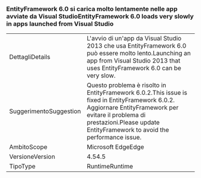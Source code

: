 ### <a name="entityframework-60-loads-very-slowly-in-apps-launched-from-visual-studio"></a><span data-ttu-id="a9ccb-101">EntityFramework 6.0 si carica molto lentamente nelle app avviate da Visual Studio</span><span class="sxs-lookup"><span data-stu-id="a9ccb-101">EntityFramework 6.0 loads very slowly in apps launched from Visual Studio</span></span>

|   |   |
|---|---|
|<span data-ttu-id="a9ccb-102">Dettagli</span><span class="sxs-lookup"><span data-stu-id="a9ccb-102">Details</span></span>|<span data-ttu-id="a9ccb-103">L'avvio di un'app da Visual Studio 2013 che usa EntityFramework 6.0 può essere molto lento.</span><span class="sxs-lookup"><span data-stu-id="a9ccb-103">Launching an app from Visual Studio 2013 that uses EntityFramework 6.0 can be very slow.</span></span>|
|<span data-ttu-id="a9ccb-104">Suggerimento</span><span class="sxs-lookup"><span data-stu-id="a9ccb-104">Suggestion</span></span>|<span data-ttu-id="a9ccb-105">Questo problema è risolto in EntityFramework 6.0.2.</span><span class="sxs-lookup"><span data-stu-id="a9ccb-105">This issue is fixed in EntityFramework 6.0.2.</span></span> <span data-ttu-id="a9ccb-106">Aggiornare EntityFramework per evitare il problema di prestazioni.</span><span class="sxs-lookup"><span data-stu-id="a9ccb-106">Please update EntityFramework to avoid the performance issue.</span></span>|
|<span data-ttu-id="a9ccb-107">Ambito</span><span class="sxs-lookup"><span data-stu-id="a9ccb-107">Scope</span></span>|<span data-ttu-id="a9ccb-108">Microsoft Edge</span><span class="sxs-lookup"><span data-stu-id="a9ccb-108">Edge</span></span>|
|<span data-ttu-id="a9ccb-109">Versione</span><span class="sxs-lookup"><span data-stu-id="a9ccb-109">Version</span></span>|<span data-ttu-id="a9ccb-110">4.5</span><span class="sxs-lookup"><span data-stu-id="a9ccb-110">4.5</span></span>|
|<span data-ttu-id="a9ccb-111">Tipo</span><span class="sxs-lookup"><span data-stu-id="a9ccb-111">Type</span></span>|<span data-ttu-id="a9ccb-112">Runtime</span><span class="sxs-lookup"><span data-stu-id="a9ccb-112">Runtime</span></span>|


